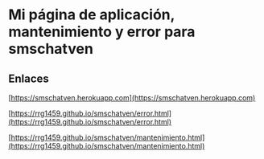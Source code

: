 # Mi página de aplicación, mantenimiento y error para smschatven

## Enlaces

[https://smschatven.herokuapp.com](https://smschatven.herokuapp.com)

[https://rrg1459.github.io/smschatven/error.html](https://rrg1459.github.io/smschatven/error.html)

[https://rrg1459.github.io/smschatven/mantenimiento.html](https://rrg1459.github.io/smschatven/mantenimiento.html)

### #
